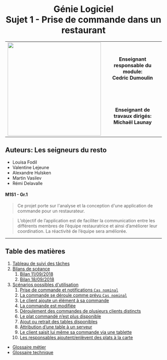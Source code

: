 <h1 style="text-align:center">Génie Logiciel
<br/>
Sujet 1 - Prise de commande dans un restaurant</h1>

<table>
<tbody>
<tr><td style="border:none" rowspan="2"><img src="http://www.fil.univ-lille1.fr/portail/img/logo-FIL-transparent-site.png" width="300"/></td><th style="border:none">Enseignant responsable du module:<br/> Cedric Dumoulin </th></tr>
<tr><th style="border:none">Enseignant de travaux dirigés:<br/> Michaël Launay </th></tr>
<tbody>
</table>

## Auteurs: Les  seigneurs du resto

>>>
+ Louisa Fodil
+ Valentine Lejeune
+ Alexandre Hulsken
+ Martin Vasilev
+ Rémi Delavalle
>>>

#### M1S1 - Gr.1

> Ce projet porte sur l'analyse et la conception d'une application de commande pour un restaurateur.

> L’objectif de l’application est de faciliter la communication entre les différents membres de l’équipe restauratrice et ainsi d’améliorer leur coordination. La réactivité de l’équipe sera améliorée.

---

## Table des matières

1. [Tableau de suivi des tâches](tableau_de_suivi_des_taches.md)
2. [Bilans de scéance]()
    1. [Bilan 11/09/2018](bilan/11_09_2018_bilan_seance_1.md)
    2. [Bilan 18/09/2018](bilan/18_09_2018_bilan_seance_2.md)
3. [Scénarios possibles d'utilisation](scenario/schema_scenario.md)
    1. [Prise de commande et notifications `Cas nominal`](scenario/scenario_1.md)
    2. [La commande se déroule comme prévu `Cas nominal`](scenario/scenario_2.md)
    3. [Le client ajoute un élément à sa commande](scenario/scenario_3.md)
    4. [La commande est modifiée](scenario/scenario_4.md)
    5. [Déroulement des commandes de plusieurs clients distincts](scenario/scenario_5.md)
    6. [Le plat commandé n’est plus disponible](scenario/scenario_6.md)
    7. [Ajout ou retrait des tables disponibles](scenario/scenario_7.md)
    8. [Attribution d’une table à un serveur](scenario/scenario_8.md)
    9. [Le client saisit lui même sa commande via une tablette](scenario/scenario_9.md)
    10. [Les responsables ajoutent/enlèvent des plats à la carte](scenario/scenario_10.md)

+ [Glossaire métier](glossaire/glossaire_metier.md)
+ [Glossaire technique](glossaire/glossaire_technique.md)
